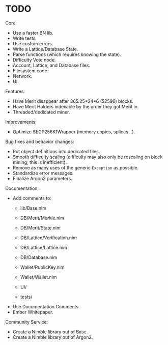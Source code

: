 # TODO

Core:
- Use a faster BN lib.
- Write tests.
- Use custom errors.
- Write a Lattice/Database State.
- Parse functions (which requires knowing the state).
- Difficulty Vote node.
- Account, Lattice, and Database files.
- Filesystem code.
- Network.
- UI.

Features:
- Have Merit disappear after 365.25\*24\*6 (52596) blocks.
- Have Merit Holders indexable by the order they got Merit in.
- Threaded/dedicated miner.

Improvements:
- Optimize SECP256K1Wrapper (memory copies, splices...).

Bug fixes and behavior changes:
- Put object definitions into dedicated files.
- Smooth difficulty scaling (difficulty may also only be rescaling on block mining; this is inefficient).
- Remove as many uses of the generic `Exception` as possible.
- Standardize error messages.
- Finalize Argon2 parameters.

Documentation:
- Add comments to:
    - lib/Base.nim

    - DB/Merit/Merkle.nim
    - DB/Merit/State.nim

    - DB/Lattice/Verification.nim
    - DB/Lattice/Lattice.nim

    - DB/Database.nim

    - Wallet/PublicKey.nim
    - Wallet/Wallet.nim

    - UI/

    - tests/
- Use Documentation Comments.
- Ember Whitepaper.

Community Service:
- Create a Nimble library out of Base.
- Create a Nimble library out of Argon2.
